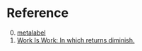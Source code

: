 # Reference

0. [metalabel](https://www.metalabel.xyz/)
0. [Work Is Work: In which returns diminish.](https://codahale.com/work-is-work/)

